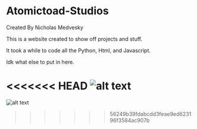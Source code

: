 # Atomictoad-Studios
Created By Nicholas Medvesky

This is a website created to show off projects and stuff.

It took a while to code all the Python, Html, and Javascript.

Idk what else to put in here.

<<<<<<< HEAD
![alt text](https://github.com/NMedvesky/Atomictoad-Studios/blob/master/home/templates/home/Atomictoad.png?raw=true)
=======
![alt text](https://github.com/NMedvesky/Atomictoad-Studios/blob/master/home/templates/home/Atomictoad.png?raw=true)
>>>>>>> 56249b39fdabcdd3feae9ed623196f3584ac907b
